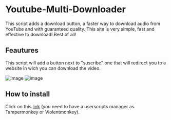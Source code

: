 # Youtube-Multi-Downloader
This script adds a download button, a faster way to download audio from YouTube and with guaranteed quality. This site is very simple, fast and effective to download! Best of all!

## Feautures
This script will add a button next to "suscribe" one that will redirect you to a website in wich you can download the video.

![image](https://user-images.githubusercontent.com/32643260/178036160-63e1204b-6958-4837-af47-1bf401db677d.png) ![image](https://user-images.githubusercontent.com/32643260/178036698-29e605db-6197-4758-a083-ec27b2877598.png)


## How to install
Click on this [link](https://github.com/Dasemu/Youtube-Multi-Downloader/raw/main/Youtube%20Multi%20Downloader.user.js) (you need to have a userscripts manager as Tampermonkey or Violentmonkey).
